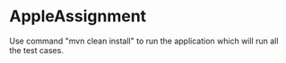 # AppleAssignment
Use command "mvn clean install" to run the application which will run all the test cases.
